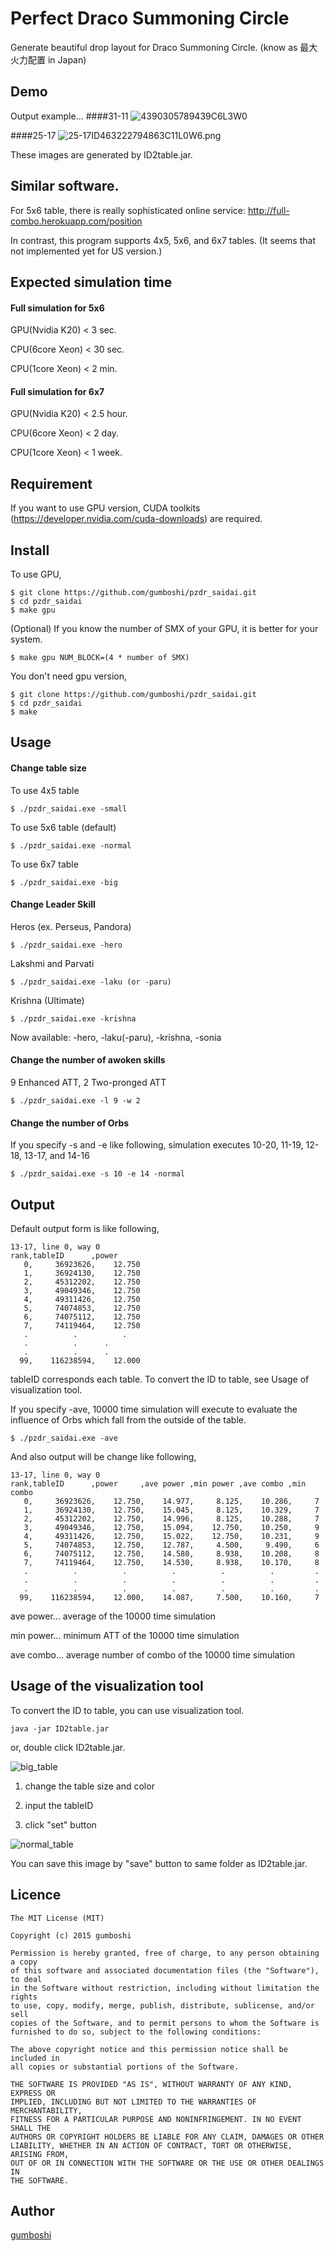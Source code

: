 Perfect Draco Summoning Circle
====

Generate beautiful drop layout for Draco Summoning Circle. (know as 最大火力配置 in Japan)

## Demo
Output example...
####31-11
![4390305789439C6L3W0](https://github.com/gumboshi/pzdr_saidai/blob/master/file/4390305789439C6L3W0.png)

####25-17
![25-17ID463222794863C11L0W6.png](https://github.com/gumboshi/pzdr_saidai/blob/master/file/25-17ID463222794863C11L0W6.png)

These images are generated by ID2table.jar.

## Similar software. 
For 5x6 table, there is really sophisticated online service: http://full-combo.herokuapp.com/position

In contrast, this program supports 4x5, 5x6, and 6x7 tables. (It seems that not implemented yet for US version.)


## Expected simulation time 

#### Full simulation for 5x6 

GPU(Nvidia K20) < 3 sec.

CPU(6core Xeon) < 30 sec.

CPU(1core Xeon) < 2 min.

#### Full simulation for 6x7 

GPU(Nvidia K20) < 2.5 hour.

CPU(6core Xeon) < 2 day.

CPU(1core Xeon) < 1 week.


## Requirement
If you want to use GPU version, CUDA toolkits (https://developer.nvidia.com/cuda-downloads) are required.


## Install

To use GPU, 
```shell
$ git clone https://github.com/gumboshi/pzdr_saidai.git
$ cd pzdr_saidai
$ make gpu
```
(Optional) If you know the number of SMX of your GPU, it is better for your system.
```shell
$ make gpu NUM_BLOCK=(4 * number of SMX)
```
You don't need gpu version,
```shell
$ git clone https://github.com/gumboshi/pzdr_saidai.git
$ cd pzdr_saidai
$ make
```

## Usage

#### Change table size
To use 4x5 table
```
$ ./pzdr_saidai.exe -small
```
To use 5x6 table (default)
```
$ ./pzdr_saidai.exe -normal
```
To use 6x7 table
```
$ ./pzdr_saidai.exe -big
```

#### Change Leader Skill
Heros (ex. Perseus, Pandora)
```
$ ./pzdr_saidai.exe -hero
```
Lakshmi and Parvati
```
$ ./pzdr_saidai.exe -laku (or -paru)
```
Krishna (Ultimate)
```
$ ./pzdr_saidai.exe -krishna
```
Now available: -hero, -laku(-paru), -krishna, -sonia 

#### Change the number of awoken skills
9 Enhanced ATT, 2 Two-pronged ATT
```
$ ./pzdr_saidai.exe -l 9 -w 2
```
#### Change the number of Orbs
If you specify -s and -e like following, simulation executes 10-20, 11-19, 12-18, 13-17, and 14-16
```
$ ./pzdr_saidai.exe -s 10 -e 14 -normal
```


## Output 

Default output form is like following, 
```
13-17, line 0, way 0
rank,tableID      ,power
   0,     36923626,    12.750
   1,     36924130,    12.750
   2,     45312202,    12.750
   3,     49049346,    12.750
   4,     49311426,    12.750
   5,     74074853,    12.750
   6,     74075112,    12.750
   7,     74119464,    12.750
   .          .          .
   .	      .		 .
   .	      .		 .
  99,    116238594,    12.000
```
tableID corresponds each table. To convert the ID to table, see Usage of visualization tool.

If you specify -ave, 10000 time simulation will execute to evaluate the influence of Orbs which fall from the outside of the table.
```
$ ./pzdr_saidai.exe -ave
```
And also output will be change like following, 
```
13-17, line 0, way 0
rank,tableID      ,power     ,ave power ,min power ,ave combo ,min combo
   0,     36923626,    12.750,    14.977,     8.125,    10.286,     7
   1,     36924130,    12.750,    15.045,     8.125,    10.329,     7
   2,     45312202,    12.750,    14.996,     8.125,    10.288,     7
   3,     49049346,    12.750,    15.094,    12.750,    10.250,     9
   4,     49311426,    12.750,    15.022,    12.750,    10.231,     9
   5,     74074853,    12.750,    12.787,     4.500,     9.490,     6
   6,     74075112,    12.750,    14.580,     8.938,    10.208,     8
   7,     74119464,    12.750,    14.530,     8.938,    10.170,     8
   .          .          .          .          .          .         .
   .          .          .          .          .          .         .
   .          .          .          .          .          .         .
  99,    116238594,    12.000,    14.087,     7.500,    10.160,     7
```
ave power... average of the 10000 time simulation

min power... minimum ATT of the 10000 time simulation

ave combo... average number of combo of the 10000 time simulation

## Usage of the visualization tool
To convert the ID to table, you can use visualization tool.

```
java -jar ID2table.jar
```
or, double click ID2table.jar. 

![big_table](https://github.com/gumboshi/pzdr_saidai/blob/master/file/big_table.png)

1. change the table size and color

2. input the tableID

3. click "set" button 

![normal_table](https://github.com/gumboshi/pzdr_saidai/blob/master/file/normal_table.png)

You can save this image by "save" button to same folder as ID2table.jar.


## Licence

```
The MIT License (MIT)

Copyright (c) 2015 gumboshi

Permission is hereby granted, free of charge, to any person obtaining a copy
of this software and associated documentation files (the "Software"), to deal
in the Software without restriction, including without limitation the rights
to use, copy, modify, merge, publish, distribute, sublicense, and/or sell
copies of the Software, and to permit persons to whom the Software is
furnished to do so, subject to the following conditions:

The above copyright notice and this permission notice shall be included in
all copies or substantial portions of the Software.

THE SOFTWARE IS PROVIDED "AS IS", WITHOUT WARRANTY OF ANY KIND, EXPRESS OR
IMPLIED, INCLUDING BUT NOT LIMITED TO THE WARRANTIES OF MERCHANTABILITY,
FITNESS FOR A PARTICULAR PURPOSE AND NONINFRINGEMENT. IN NO EVENT SHALL THE
AUTHORS OR COPYRIGHT HOLDERS BE LIABLE FOR ANY CLAIM, DAMAGES OR OTHER
LIABILITY, WHETHER IN AN ACTION OF CONTRACT, TORT OR OTHERWISE, ARISING FROM,
OUT OF OR IN CONNECTION WITH THE SOFTWARE OR THE USE OR OTHER DEALINGS IN
THE SOFTWARE.
```

## Author

[gumboshi](https://github.com/gumboshi)